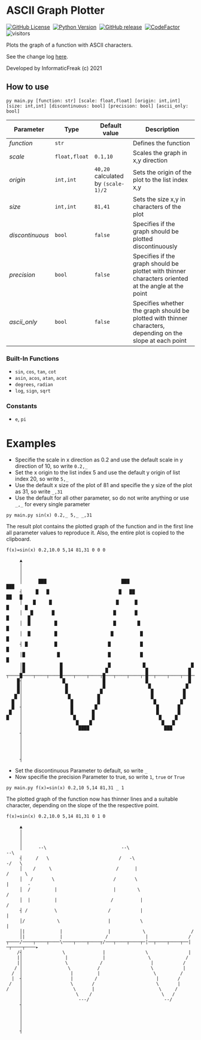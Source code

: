 
# ASCII Graph Plotter

[![GitHub License](https://img.shields.io/badge/license-MIT-green)](LICENSE.txt)&nbsp;
[![Python Version](https://img.shields.io/badge/python-3-blue)](https://www.python.org/downloads/)&nbsp;
[![GitHub release](https://img.shields.io/github/v/release/InformaticFreak/ascii-graph-plotter)](https://github.com/InformaticFreak/ascii-graph-plotter/releases/tag/2021.1)&nbsp;
[![CodeFactor](https://www.codefactor.io/repository/github/informaticfreak/ascii-graph-plotter/badge/main)](https://www.codefactor.io/repository/github/informaticfreak/ascii-graph-plotter/overview/main)&nbsp;
![visitors](https://visitor-badge.laobi.icu/badge?page_id=informaticfreak/ascii-graph-plotter)&nbsp;

Plots the graph of a function with ASCII characters.

See the change log [here](CHANGELOG.md).

Developed by InformaticFreak (c) 2021

## How to use

```
py main.py [function: str] [scale: float,float] [origin: int,int] [size: int,int] [discontinuous: bool] [precision: bool] [ascii_only: bool]
```

| Parameter | Type | Default value | Description |
|---|---|---|---|
| *function* | `str` | | Defines the function |
| *scale* | `float,float` | `0.1,10` | Scales the graph in x,y direction |
| *origin* | `int,int` | `40,20` calculated by `(scale-1)/2` | Sets the origin of the plot to the list index x,y |
| *size* | `int,int` | `81,41` | Sets the size x,y in characters of the plot |
| *discontinuous* | `bool` | `false` | Specifies if the graph should be plotted discontinuously |
| *precision* | `bool` | `false` | Specifies if the graph should be plottet with thinner characters oriented at the angle at the point |
| *ascii_only* | `bool` | `false` | Specifies whether the graph should be plotted with thinner characters, depending on the slope at each point |

### Built-In Functions

- `sin`, `cos`, `tan`, `cot`
- `asin`, `acos`, `atan`, `acot`
- `degrees`, `radian`
- `log`, `sign`, `sqrt`

### Constants

- `e`, `pi`

# Examples

- Specifie the scale in x direction as 0.2 and use the default scale in y direction of 10, so write `0.2,_`
- Set the x origin to the list index 5 and use the default y origin of list index 20, so write `5,_`
- Use the default x size of the plot of 81 and specifie the y size of the plot as 31, so write `_,31`
- Use the default for all other parameter, so do not write anything or use `_,_` for every single parameter

```
py main.py sin(x) 0.2,_ 5,_ _,31
```

The result plot contains the plotted graph of the function and in the first line all parameter values to reproduce it. Also, the entire plot is copied to the clipboard.

```
f(x)=sin(x) 0.2,10.0 5,14 81,31 0 0 0

     ▲                                                                           
     │                                                                           
     │                                                                           
     │                                                                           
     │      ███                            ███                             ███   
     ┤     █   █                          █   ██                         ██   █  
     │    █     █                        █      █                       █      █ 
     │   █       █                      █       █                       █       █
     │  █         █                     █        █                     █         
     │  █         █                    █          █                   █          
     ┤ █          █                   █           █                   █          
     │█            █                  █           █                   █          
     │█             █                 █            █                 █           
     │█             █                █              █               █            
┬────█────┬────┬────█────┬────┬────┬█───┬────┬────┬─█──┬────┬────┬──█─┬────┬────▸
    █┤               █              █               █               █            
    █│                █             █                █             █             
    █│                █            █                  █           █              
   █ │                 █          █                   █           █              
  █  │                  █         █                    █         █               
  █  ┤                  █        █                      █       █                
 █   │                  █       █                       █       █                
█    │                   █      █                        █     █                 
     │                    █    █                          █   █                  
     │                     ████                            ███                   
     ┤                                                                           
     │                                                                           
     │                                                                           
     │                                                                           
     │                                                                           
     ┤                                                                           
```

- Set the discontinuous Parameter to default, so write `_`
- Now specifie the precision Parameter to true, so write `1`, `true` or `True`

```
py main.py f(x)=sin(x) 0.2,10 5,14 81,31 _ 1
```

The plotted graph of the function now has thinner lines and a suitable character, depending on the slope of the the respective point.

```
f(x)=sin(x) 0.2,10.0 5,14 81,31 0 1 0

     ▲                                                                           
     │                                                                           
     │                                                                           
     │                                                                           
     │      --\                            --\                             --\   
     ┤     /   \                          /   -\                         -/   \  
     │    /     \                        /      |                       /      \ 
     │   /       \                      /       \                       |       -
     │  /         |                     |        \                     /         
     │  |         |                    /          |                   /          
     ┤ /          \                   /           |                   |          
     │/            \                  |           \                   |          
     │|             |                 |            \                 /           
     │|             |                /              |               /            
┬────/────┬────┬────\────┬────┬────┬/───┬────┬────┬─|──┬────┬────┬──|─┬────┬────▸
    /┤               \              |               \               |            
    |│                |             |                \             /             
    |│                \            /                  |           /              
   / │                 \          /                   \           |              
  /  │                  |         |                    \         /               
  |  ┤                  |        /                      |       /                
 /   │                  \       /                       \       |                
/    │                   \      |                        \     /                 
     │                    \    /                          \   /                  
     │                     ---/                            --/                   
     ┤                                                                           
     │                                                                           
     │                                                                           
     │                                                                           
     │                                                                           
     ┤                                                                           
```
